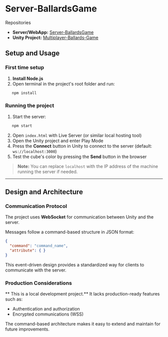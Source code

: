 # Server-BallardsGame
Repositories
- **Server/WebApp:** [Server-BallardsGame](https://github.com/die-jimenez/Server-BallardsGame)
- **Unity Project:** [Multiplayer-Ballards-Game](https://github.com/die-jimenez/Multiplayer---Ballards-Game)

## Setup and Usage

### First time setup

1. **Install Node.js**
2. Open terminal in the project's root folder and run:
```bash
   npm install
```

### Running the project

1. Start the server:
```bash
   npm start
```

2. Open `index.html` with Live Server (or similar local hosting tool)
3. Open the Unity project and enter Play Mode
4. Press the **Connect** button in Unity to connect to the server (default: `ws://localhost:3000`)
5. Test the cube's color by pressing the **Send** button in the browser
> **Note:** You can replace `localhost` with the IP address of the machine running the server if needed.

---

## Design and Architecture

### Communication Protocol

The project uses **WebSocket** for communication between Unity and the server.

Messages follow a command-based structure in JSON format:
```json
{
  "command": "command_name",
  "attribute": { }
}
```

This event-driven design provides a standardized way for clients to communicate with the server.

### Production Considerations

** This is a local development project.** It lacks production-ready features such as:
- Authentication and authorization
- Encrypted communications (WSS)

The command-based architecture makes it easy to extend and maintain for future improvements.
